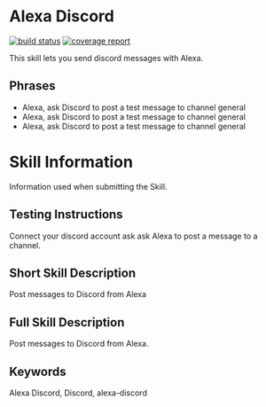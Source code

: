 # Alexa Discord

[![build status](https://git.cssnr.com/shane/alexa-discord/badges/master/build.svg)](https://git.cssnr.com/shane/alexa-discord/commits/master) [![coverage report](https://git.cssnr.com/shane/alexa-discord/badges/master/coverage.svg)](https://git.cssnr.com/shane/alexa-discord/commits/master)

This skill lets you send discord messages with Alexa.

## Phrases

- Alexa, ask Discord to post a test message to channel general
- Alexa, ask Discord to post a test message to channel general
- Alexa, ask Discord to post a test message to channel general

# Skill Information

Information used when submitting the Skill.

## Testing Instructions

Connect your discord account ask ask Alexa to post a message to a channel.

## Short Skill Description

Post messages to Discord from Alexa

## Full Skill Description

Post messages to Discord from Alexa.

## Keywords

Alexa Discord, Discord, alexa-discord
